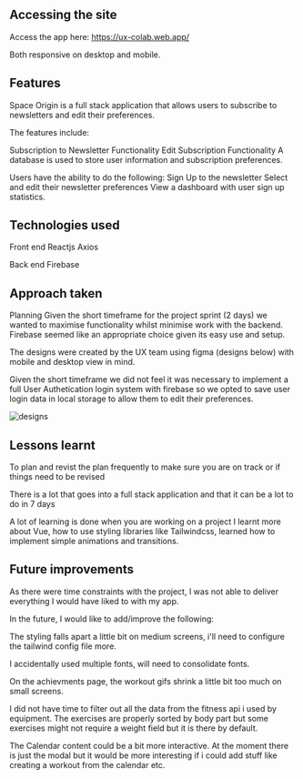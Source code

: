 
## Accessing the site
Access the app here: https://ux-colab.web.app/

Both responsive on desktop and mobile.

## Features

Space Origin is a full stack application that allows users to subscribe to newsletters and edit their preferences.

The features include:

Subscription to Newsletter Functionality
Edit Subscription Functionality
A database is used to store user information and subscription preferences.

Users have the ability to do the following:
Sign Up to the newsletter
Select and edit their newsletter preferences
View a dashboard with user sign up statistics.

## Technologies used

Front end
Reactjs
Axios

Back end
Firebase

## Approach taken

Planning
Given the short timeframe for the project sprint (2 days) we wanted to maximise functionality whilst minimise work with the backend. Firebase seemed like an appropriate choice given its easy use and setup.

The designs were created by the UX team using figma (designs below) with mobile and desktop view in mind.

Given the short timeframe we did not feel it was necessary to implement a full User Authetication login system with firebase so we opted to save user login data in local storage to allow them to edit their preferences.

![designs](https://user-images.githubusercontent.com/99111357/171306627-aa328390-5dca-4375-9b01-857a831102bc.png)


## Lessons learnt
To plan and revist the plan frequently to make sure you are on track or if things need to be revised

There is a lot that goes into a full stack application and that it can be a lot to do in 7 days

A lot of learning is done when you are working on a project
I learnt more about Vue, how to use styling libraries like Tailwindcss, learned how to implement simple animations and transitions.

## Future improvements

As there were time constraints with the project, I was not able to deliver everything I would have liked to with my app.

In the future, I would like to add/improve the following:

The styling falls apart a little bit on medium screens, i'll need to configure the tailwind config file more.

I accidentally used multiple fonts, will need to consolidate fonts.

On the achievments page, the workout gifs shrink a little bit too much on small screens.

I did not have time to filter out all the data from the fitness api i used by equipment. The exercises are properly sorted by body part but some exercises might not require a weight field but it is there by default.

The Calendar content could be a bit more interactive. At the moment there is just the modal but it would be more interesting if i could add stuff like creating a workout from the calendar etc.

